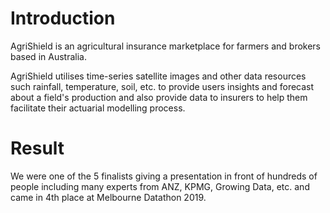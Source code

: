 # Introduction
AgriShield is an agricultural insurance marketplace for farmers and brokers based in Australia.

AgriShield utilises time-series satellite images and other data resources such rainfall, temperature, soil, etc. to provide users insights and forecast about a field's production and also provide data to insurers to help them facilitate their actuarial modelling process.

# Result
We were one of the 5 finalists giving a presentation in front of hundreds of people including many experts from ANZ, KPMG, Growing Data, etc. and came in 4th place at Melbourne Datathon 2019. 


